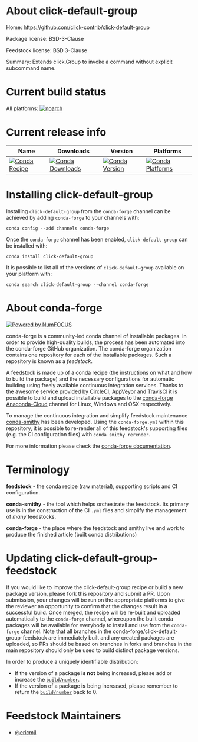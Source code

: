 <!--
# -*- mode: jinja -*-
-->

About click-default-group
=========================

Home: https://github.com/click-contrib/click-default-group

Package license: BSD-3-Clause

Feedstock license: BSD 3-Clause

Summary: Extends click.Group to invoke a command without explicit subcommand name.



Current build status
====================

All platforms:
[![noarch](https://img.shields.io/circleci/project/github/conda-forge/click-default-group-feedstock/master.svg?label=noarch)](https://circleci.com/gh/conda-forge/click-default-group-feedstock)

Current release info
====================

| Name | Downloads | Version | Platforms |
| --- | --- | --- | --- |
| [![Conda Recipe](https://img.shields.io/badge/recipe-click--default--group-green.svg)](https://anaconda.org/conda-forge/click-default-group) | [![Conda Downloads](https://img.shields.io/conda/dn/conda-forge/click-default-group.svg)](https://anaconda.org/conda-forge/click-default-group) | [![Conda Version](https://img.shields.io/conda/vn/conda-forge/click-default-group.svg)](https://anaconda.org/conda-forge/click-default-group) | [![Conda Platforms](https://img.shields.io/conda/pn/conda-forge/click-default-group.svg)](https://anaconda.org/conda-forge/click-default-group) |

Installing click-default-group
==============================

Installing `click-default-group` from the `conda-forge` channel can be achieved by adding `conda-forge` to your channels with:

```
conda config --add channels conda-forge
```

Once the `conda-forge` channel has been enabled, `click-default-group` can be installed with:

```
conda install click-default-group
```

It is possible to list all of the versions of `click-default-group` available on your platform with:

```
conda search click-default-group --channel conda-forge
```


About conda-forge
=================

[![Powered by NumFOCUS](https://img.shields.io/badge/powered%20by-NumFOCUS-orange.svg?style=flat&colorA=E1523D&colorB=007D8A)](http://numfocus.org)

conda-forge is a community-led conda channel of installable packages.
In order to provide high-quality builds, the process has been automated into the
conda-forge GitHub organization. The conda-forge organization contains one repository
for each of the installable packages. Such a repository is known as a *feedstock*.

A feedstock is made up of a conda recipe (the instructions on what and how to build
the package) and the necessary configurations for automatic building using freely
available continuous integration services. Thanks to the awesome service provided by
[CircleCI](https://circleci.com/), [AppVeyor](https://www.appveyor.com/)
and [TravisCI](https://travis-ci.org/) it is possible to build and upload installable
packages to the [conda-forge](https://anaconda.org/conda-forge)
[Anaconda-Cloud](https://anaconda.org/) channel for Linux, Windows and OSX respectively.

To manage the continuous integration and simplify feedstock maintenance
[conda-smithy](https://github.com/conda-forge/conda-smithy) has been developed.
Using the ``conda-forge.yml`` within this repository, it is possible to re-render all of
this feedstock's supporting files (e.g. the CI configuration files) with ``conda smithy rerender``.

For more information please check the [conda-forge documentation](https://conda-forge.org/docs/).

Terminology
===========

**feedstock** - the conda recipe (raw material), supporting scripts and CI configuration.

**conda-smithy** - the tool which helps orchestrate the feedstock.
                   Its primary use is in the construction of the CI ``.yml`` files
                   and simplify the management of *many* feedstocks.

**conda-forge** - the place where the feedstock and smithy live and work to
                  produce the finished article (built conda distributions)


Updating click-default-group-feedstock
======================================

If you would like to improve the click-default-group recipe or build a new
package version, please fork this repository and submit a PR. Upon submission,
your changes will be run on the appropriate platforms to give the reviewer an
opportunity to confirm that the changes result in a successful build. Once
merged, the recipe will be re-built and uploaded automatically to the
`conda-forge` channel, whereupon the built conda packages will be available for
everybody to install and use from the `conda-forge` channel.
Note that all branches in the conda-forge/click-default-group-feedstock are
immediately built and any created packages are uploaded, so PRs should be based
on branches in forks and branches in the main repository should only be used to
build distinct package versions.

In order to produce a uniquely identifiable distribution:
 * If the version of a package **is not** being increased, please add or increase
   the [``build/number``](https://conda.io/docs/user-guide/tasks/build-packages/define-metadata.html#build-number-and-string).
 * If the version of a package **is** being increased, please remember to return
   the [``build/number``](https://conda.io/docs/user-guide/tasks/build-packages/define-metadata.html#build-number-and-string)
   back to 0.

Feedstock Maintainers
=====================

* [@ericmjl](https://github.com/ericmjl/)

